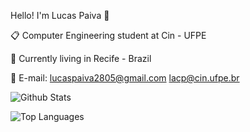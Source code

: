 Hello! I'm Lucas Paiva 🤠


📋 Computer Engineering student at Cin - UFPE

📍 Currently living in Recife - Brazil

📩 E-mail: lucaspaiva2805@gmail.com 
            lacp@cin.ufpe.br

![Github Stats](https://github-readme-stats.vercel.app/api?username=paivalucass&count_private=true&show_icons=true&theme=radical)


![Top Languages](https://github-readme-stats.vercel.app/api/top-langs/?username=paivalucass&show_icons=true&theme=radical)



<!--
**paivalucass/paivalucass** is a ✨ _special_ ✨ repository because its `README.md` (this file) appears on your GitHub profile.

Here are some ideas to get you started:

- 🔭 I’m currently working on ...
- 🌱 I’m currently learning ...
- 👯 I’m looking to collaborate on ...
- 🤔 I’m looking for help with ...
- 💬 Ask me about ...
- 📫 How to reach me: ...
- 😄 Pronouns: ...
- ⚡ Fun fact: ...
-->
